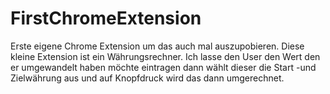 # FirstChromeExtension
Erste eigene Chrome Extension um das auch mal auszupobieren.
Diese kleine Extension ist ein Währungsrechner. 
Ich lasse den User den Wert den er umgewandelt haben möchte 
eintragen dann wählt dieser die Start -und Zielwährung aus
und auf Knopfdruck wird das dann umgerechnet.


